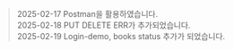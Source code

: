 > 2025-02-17 Postman을 활용하였습니다.
> <br>
> 2025-02-18 PUT DELETE ERR가 추가되었습니다.
> <br>
> 2025-02-19 Login-demo, books status 추가가 되었습니다.
> <br>
